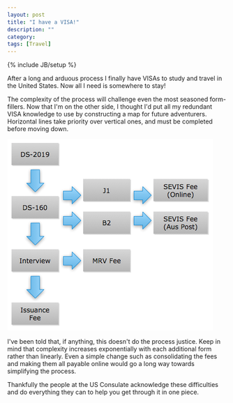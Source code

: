 ```yaml
---
layout: post
title: "I have a VISA!"
description: ""
category: 
tags: [Travel]
---
```

{% include JB/setup %}

After a long and arduous process I finally have VISAs to study and travel in the United States. Now all I need is somewhere to stay!

The complexity of the process will challenge even the most seasoned form-fillers. Now that I'm on the other side, I thought I'd put all my redundant VISA knowledge to use by constructing a map for future adventurers. Horizontal lines take priority over vertical ones, and must be completed before moving down.

![US VISA Process Map](images/us_visa_process.png)

I've been told that, if anything, this doesn't do the process justice. Keep in mind that complexity increases exponentially with each additional form rather than linearly. Even a simple change such as consolidating the fees and making them all payable online would go a long way towards simplifying the process.

Thankfully the people at the US Consulate acknowledge these difficulties and do everything they can to help you get through it in one piece.